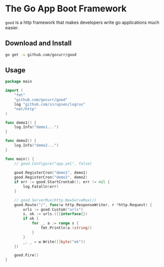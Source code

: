# The Go App Boot Framework

`good` is a http framework that makes developers write go applications much easier.

## Download and Install

```bash
go get -u github.com/gocurr/good
```

## Usage

```go
package main

import (
	"fmt"
	"github.com/gocurr/good"
	log "github.com/sirupsen/logrus"
	"net/http"
)

func demo1() {
	log.Info("demo1...")
}

func demo2() {
	log.Info("demo2...")
}

func main() {
	// good.Configure("app.yml", false)
	
	good.RegisterCron("demo1", demo1)
	good.RegisterCron("demo2", demo2)
	if err := good.StartCrontab(); err != nil {
		log.Fatalln(err)
	}

	// good.ServerMux(http.NewServeMux())
	good.Route("/", func(w http.ResponseWriter, r *http.Request) {
		urls := good.Custom("urls")
		s, ok := urls.([]interface{})
		if ok {
			for _, a := range s {
				fmt.Println(a.(string))
			}
		}
		_, _ = w.Write([]byte("ok"))
	})

	good.Fire()
}
```